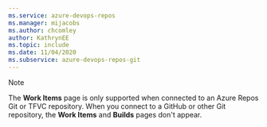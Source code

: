 ```yaml
---
ms.service: azure-devops-repos
ms.manager: mijacobs
ms.author: chcomley
author: KathrynEE
ms.topic: include
ms.date: 11/04/2020
ms.subservice: azure-devops-repos-git
---
```


> [!NOTE]   
> The **Work Items** page is only supported when connected to an Azure Repos Git or TFVC repository. When you connect to a GitHub or other Git repository, the **Work Items** and **Builds** pages don't appear.  